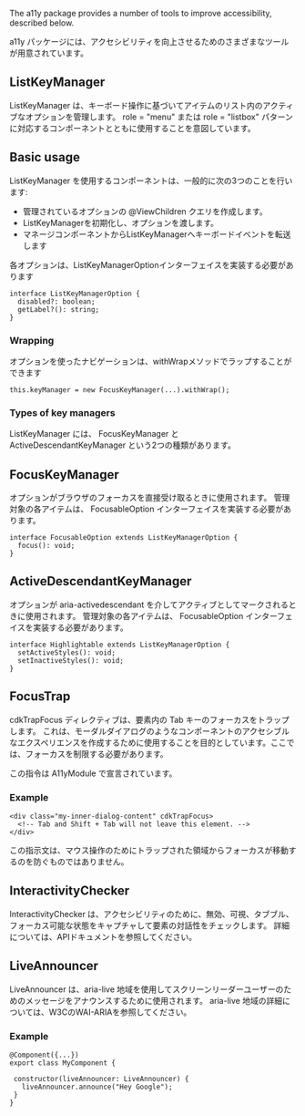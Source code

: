 The a11y package provides a number of tools to improve accessibility, described below.

a11y パッケージには、アクセシビリティを向上させるためのさまざまなツールが用意されています。

## ListKeyManager

ListKeyManager は、キーボード操作に基づいてアイテムのリスト内のアクティブなオプションを管理します。 role = "menu" または role = "listbox" パターンに対応するコンポーネントとともに使用することを意図しています。

## Basic usage

ListKeyManager を使用するコンポーネントは、一般的に次の3つのことを行います:

- 管理されているオプションの @ViewChildren クエリを作成します。
- ListKeyManagerを初期化し、オプションを渡します。
- マネージコンポーネントからListKeyManagerへキーボードイベントを転送します

各オプションは、ListKeyManagerOptionインターフェイスを実装する必要があります

```
interface ListKeyManagerOption {
  disabled?: boolean;
  getLabel?(): string;
}
```

### Wrapping

オプションを使ったナビゲーションは、withWrapメソッドでラップすることができます

```
this.keyManager = new FocusKeyManager(...).withWrap();
```

### Types of key managers

ListKeyManager には、 FocusKeyManager と ActiveDescendantKeyManager という2つの種類があります。

## FocusKeyManager

オプションがブラウザのフォーカスを直接受け取るときに使用されます。 管理対象の各アイテムは、 FocusableOption インターフェイスを実装する必要があります。

```
interface FocusableOption extends ListKeyManagerOption {
  focus(): void;
}
```

## ActiveDescendantKeyManager

オプションが aria-activedescendant を介してアクティブとしてマークされるときに使用されます。 管理対象の各アイテムは、 FocusableOption インターフェイスを実装する必要があります。

```
interface Highlightable extends ListKeyManagerOption {
  setActiveStyles(): void;
  setInactiveStyles(): void;
}
```

## FocusTrap

cdkTrapFocus ディレクティブは、要素内の Tab キーのフォーカスをトラップします。 これは、モーダルダイアログのようなコンポーネントのアクセシブルなエクスペリエンスを作成するために使用することを目的としています。ここでは、フォーカスを制限する必要があります。

この指令は A11yModule で宣言されています。

### Example

```
<div class="my-inner-dialog-content" cdkTrapFocus>
  <!-- Tab and Shift + Tab will not leave this element. -->
</div>
```

この指示文は、マウス操作のためにトラップされた領域からフォーカスが移動するのを防ぐものではありません。

## InteractivityChecker

InteractivityChecker は、アクセシビリティのために、無効、可視、タブブル、フォーカス可能な状態をキャプチャして要素の対話性をチェックします。 詳細については、APIドキュメントを参照してください。

## LiveAnnouncer

LiveAnnouncer は、aria-live 地域を使用してスクリーンリーダーユーザーのためのメッセージをアナウンスするために使用されます。 aria-live 地域の詳細については、W3CのWAI-ARIAを参照してください。

### Example

```
@Component({...})
export class MyComponent {

 constructor(liveAnnouncer: LiveAnnouncer) {
   liveAnnouncer.announce("Hey Google");
 }
}
```
